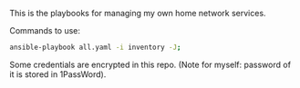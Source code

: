 This is the playbooks for managing my own home network services.

Commands to use:

```sh
ansible-playbook all.yaml -i inventory -J;
```

Some credentials are encrypted in this repo. (Note for myself: password of it is stored in 1PassWord).
